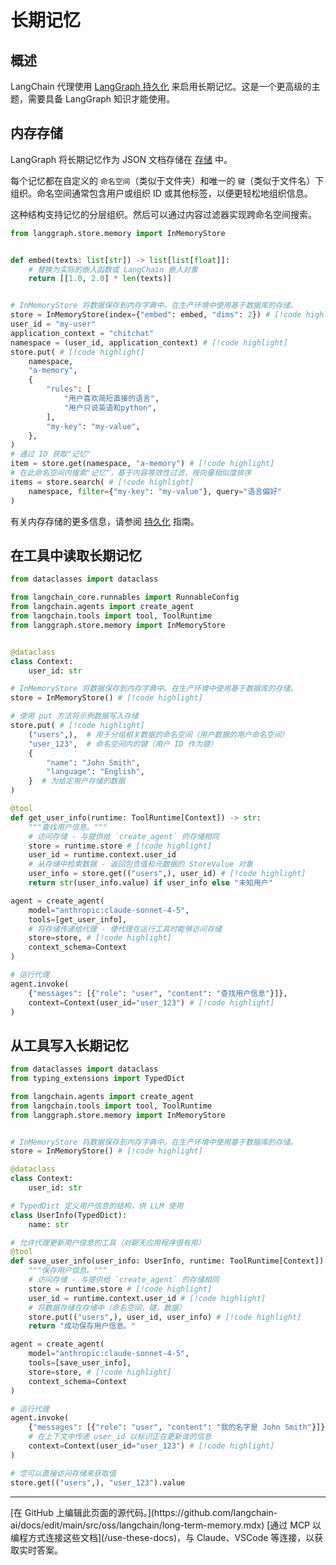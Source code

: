 # 长期记忆

## 概述

LangChain 代理使用 [LangGraph 持久化](/oss/python/langgraph/persistence#memory-store) 来启用长期记忆。这是一个更高级的主题，需要具备 LangGraph 知识才能使用。

## 内存存储

LangGraph 将长期记忆作为 JSON 文档存储在 [存储](/oss/python/langgraph/persistence#memory-store) 中。

每个记忆都在自定义的 `命名空间`（类似于文件夹）和唯一的 `键`（类似于文件名）下组织。命名空间通常包含用户或组织 ID 或其他标签，以便更轻松地组织信息。

这种结构支持记忆的分层组织。然后可以通过内容过滤器实现跨命名空间搜索。

```python  theme={null}
from langgraph.store.memory import InMemoryStore


def embed(texts: list[str]) -> list[list[float]]:
    # 替换为实际的嵌入函数或 LangChain 嵌入对象
    return [[1.0, 2.0] * len(texts)]


# InMemoryStore 将数据保存到内存字典中。在生产环境中使用基于数据库的存储。
store = InMemoryStore(index={"embed": embed, "dims": 2}) # [!code highlight]
user_id = "my-user"
application_context = "chitchat"
namespace = (user_id, application_context) # [!code highlight]
store.put( # [!code highlight]
    namespace,
    "a-memory",
    {
        "rules": [
            "用户喜欢简短直接的语言",
            "用户只说英语和python",
        ],
        "my-key": "my-value",
    },
)
# 通过 ID 获取"记忆"
item = store.get(namespace, "a-memory") # [!code highlight]
# 在此命名空间内搜索"记忆"，基于内容等效性过滤，按向量相似度排序
items = store.search( # [!code highlight]
    namespace, filter={"my-key": "my-value"}, query="语言偏好"
)
```

有关内存存储的更多信息，请参阅 [持久化](/oss/python/langgraph/persistence#memory-store) 指南。

## 在工具中读取长期记忆

```python 代理可用于查找用户信息的工具 theme={null}
from dataclasses import dataclass

from langchain_core.runnables import RunnableConfig
from langchain.agents import create_agent
from langchain.tools import tool, ToolRuntime
from langgraph.store.memory import InMemoryStore


@dataclass
class Context:
    user_id: str

# InMemoryStore 将数据保存到内存字典中。在生产环境中使用基于数据库的存储。
store = InMemoryStore() # [!code highlight]

# 使用 put 方法将示例数据写入存储
store.put( # [!code highlight]
    ("users",),  # 用于分组相关数据的命名空间（用户数据的用户命名空间）
    "user_123",  # 命名空间内的键（用户 ID 作为键）
    {
        "name": "John Smith",
        "language": "English",
    }  # 为给定用户存储的数据
)

@tool
def get_user_info(runtime: ToolRuntime[Context]) -> str:
    """查找用户信息。"""
    # 访问存储 - 与提供给 `create_agent` 的存储相同
    store = runtime.store # [!code highlight]
    user_id = runtime.context.user_id
    # 从存储中检索数据 - 返回包含值和元数据的 StoreValue 对象
    user_info = store.get(("users",), user_id) # [!code highlight]
    return str(user_info.value) if user_info else "未知用户"

agent = create_agent(
    model="anthropic:claude-sonnet-4-5",
    tools=[get_user_info],
    # 将存储传递给代理 - 使代理在运行工具时能够访问存储
    store=store, # [!code highlight]
    context_schema=Context
)

# 运行代理
agent.invoke(
    {"messages": [{"role": "user", "content": "查找用户信息"}]},
    context=Context(user_id="user_123") # [!code highlight]
)
```

<a id="write-long-term" />

## 从工具写入长期记忆

```python 更新用户信息的工具示例 theme={null}
from dataclasses import dataclass
from typing_extensions import TypedDict

from langchain.agents import create_agent
from langchain.tools import tool, ToolRuntime
from langgraph.store.memory import InMemoryStore


# InMemoryStore 将数据保存到内存字典中。在生产环境中使用基于数据库的存储。
store = InMemoryStore() # [!code highlight]

@dataclass
class Context:
    user_id: str

# TypedDict 定义用户信息的结构，供 LLM 使用
class UserInfo(TypedDict):
    name: str

# 允许代理更新用户信息的工具（对聊天应用程序很有用）
@tool
def save_user_info(user_info: UserInfo, runtime: ToolRuntime[Context]) -> str:
    """保存用户信息。"""
    # 访问存储 - 与提供给 `create_agent` 的存储相同
    store = runtime.store # [!code highlight]
    user_id = runtime.context.user_id # [!code highlight]
    # 将数据存储在存储中（命名空间，键，数据）
    store.put(("users",), user_id, user_info) # [!code highlight]
    return "成功保存用户信息。"

agent = create_agent(
    model="anthropic:claude-sonnet-4-5",
    tools=[save_user_info],
    store=store, # [!code highlight]
    context_schema=Context
)

# 运行代理
agent.invoke(
    {"messages": [{"role": "user", "content": "我的名字是 John Smith"}]},
    # 在上下文中传递 user_id 以标识正在更新谁的信息
    context=Context(user_id="user_123") # [!code highlight]
)

# 您可以直接访问存储来获取值
store.get(("users",), "user_123").value
```

***

<Callout icon="pen-to-square" iconType="regular">
  [在 GitHub 上编辑此页面的源代码。](https://github.com/langchain-ai/docs/edit/main/src/oss/langchain/long-term-memory.mdx)
</Callout>

<Tip icon="terminal" iconType="regular">
  [通过 MCP 以编程方式连接这些文档](/use-these-docs)，与 Claude、VSCode 等连接，以获取实时答案。
</Tip>